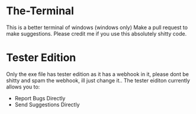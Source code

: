 # The-Terminal
This is a better terminal of windows (windows only)
Make a pull request to make suggestions.
Please credit me if you use this absolutely shitty code.


# Tester Edition
Only the exe file has tester edition as it has a webhook in it, please dont be shitty and spam the webhook, ill just change it..
The tester eiditon currently allows you to:
* Report Bugs Directly
* Send Suggestions  Directly
